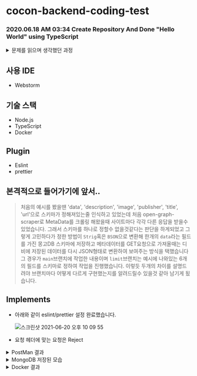 # cocon-backend-coding-test

### 2020.06.18 AM 03:34 Create Repository And Done "Hello World" using TypeScript

<details>
    <summary>문제를 읽으며 생각했던 과정</summary>

# **Cocon 백엔드 개발자 테스트**

## **웹페이지 Metadata Crawler**

아래 이미지와 같이 슬랙이나 카톡 등에서 링크를 공유할 경우 링크뿐만 아니라 해당 웹페이지의 제목/설명/이미지 등이 첨부되는 것을 본 적이 있을 겁니다.

- 슬랙 예시

![https://cocon.style/pages/static/metadata-example1.png](https://cocon.style/pages/static/metadata-example1.png)

- 카톡 예시

![https://cocon.style/pages/static/metadata-example2.png](https://cocon.style/pages/static/metadata-example2.png)

이렇게 웹페이지의 메타데이타를 긁어와서 저장하는 웹서버를 구현해야 합니다.
> 메타데이터의 뜻을 다시한번 찾아보면서 [위키백과](https://ko.wikipedia.org/wiki/%EB%A9%94%ED%83%80%EB%8D%B0%EC%9D%B4%ED%84%B0)를 읽어보았고 "어떠한 목적을 가지고 만들어진 데이터"라는 정의가 눈에 띄었고 위의 예시처럼 저러한 서비스를 사용자에게 제공하기위한 목적을 가지고 메타데이터를 긁어오는 과정을 하겠구나 라고 생각했습니다. 하지만 메타데이터라는 키워드로만은 역부족이였고 '카톡 미리보기 구현'이라는 키워드로 검색했더니 [링크](https://code-study.tistory.com/41) 에서 meta 태그의 property로 `og(Open Graph):`의 형식으로 되어있는 태그의 정보들을 가져와서 링크전달시 사용자에게 링크에 해당하는 사이트의 정보를 제공해줄수 있다는것을 알았습니다. 단순히 BackEnd 코딩테스트라는 것을 넘어서 정말 이 이야기는 재미있었고 정말 이런걸 구현하는 프로그래머들이 멋있고 그들이 되고싶다는 생각을 했습니다. 또한 [링크](https://brunch.co.kr/@jiyeonsongofnt/11) 를 통해 페이스북에서 처음 만들었다는 정보를 얻게되고 웹의 세계에서 아주 높은 위상을 가지고있다는것도 알게되었습니다.

## **제공되어야 하는 API**

### **1. POST /metadata**

- 메소드: POST
- 경로: /metadata
- 요청 헤더
    - Accept: application/json
    - Content-Type: application/json
- 요청 바디: { "url": "http://..." }
- 응답: 메타데이터가 담긴 json 포맷의 데이터

예시

```
$ curl -X POST -H 'Accept: application/json' -H 'Content-Type: application/json' "http://localhost:3000/metadata" -d '{ "url": "https://visualstudio.microsoft.com/ko/vs/features/node-js" }' | jq
{
  "date": "2020-10-20T17:34:36.000Z",
  "description": "Project templates, IntelliSense, npm integration, debugging, & more. Turn Visual Studio into a powerful Node.js development environment. Download for free.",
  "image": "https://visualstudio.microsoft.com/wp-content/uploads/2018/06/vscom_vs_features_node-js_twitter.png",
  "publisher": "Visual Studio",
  "title": "Node.js Developer Tools | Visual Studio",
  "url": "https://visualstudio.microsoft.com/ko/vs/features/node-js/"
}

```

> 위의 소스코드를 보고 `curl`가 `command line 기반의 웹 요청 도구`라는 것을 알게되었고 평소에 터미널을 매우 자주 사용하는 편인데 이제 웹 요청도 터미널로 보내면 되겠구나라는 생각과 정말 터미널은 안되는게 없다는 생각이 들었습니다. `-X`옵션은 HTTP 메서드를 설정할수 있는 옵션이며 `-H`는 헤더를 보내고 `-d`는 데이터를 전달하는 옵션이다. 저 명령어를 처음에 내 터미널에서 쳐봤는데 `jq`라는 명령어를 찾을수 없다는 오류메시지를 얻었다. 혹시나 해서 `jq`를 뺐더니 ![jq제외 이미지](https://user-images.githubusercontent.com/44861205/122655765-fd971e80-d18f-11eb-84d1-854fdf92741e.png) 아래 이미지같은 결과를 얻었고 분명히 예시의 결과와 달랐다. 바로 검색을 해보니 command line용 Json 처리기로 curl의 명령행 http 처리기와 연계해서 JSON 기반의 REST API를 디버깅할때 유용한 툴이라는것을 알게되었다. [링크](https://www.lesstif.com/software-architect/jq-json-42074200.html) 에서 `jq`를 설치하고 명령어를 사용해봤는데 이번엔 예시와 비슷하게 JSON형태의 데이터를 응답받았습니다.

### **2. GET /metadatas**

- 메소드: GET
- 경로: /metadatas
- 요청 헤더
    - Accept: application/json
- 응답: 지금까지 긁어온 모든 메타데이터가 담긴 json 포맷의 데이터

예시

```
$ curl -X GET -H 'Accept: application/json' "http://localhost:3000/metadatas" | jq
[
  {
    "date": "2020-10-20T17:34:36.000Z",
    "description": "Project templates, IntelliSense, npm integration, debugging, & more. Turn Visual Studio into a powerful Node.js development environment. Download for free.",
    "image": "https://visualstudio.microsoft.com/wp-content/uploads/2018/06/vscom_vs_features_node-js_twitter.png",
    "publisher": "Visual Studio",
    "title": "Node.js Developer Tools | Visual Studio",
    "url": "https://visualstudio.microsoft.com/ko/vs/features/node-js/"
  },
  ...
]

```

## **구현 조건**

1. [Node.js](https://nodejs.org/)로 실행되어야 하고 언어는 [Typescript](https://www.typescriptlang.org/)를 사용해야 합니다.
 
> Node.js로 실행되어야한다까지는 잘 읽다가 갑자기 TypeScript를 언어로 사용해야한다는 글을 읽고 순간 얼었고 일단 계속 읽었는데 4번 구현조건에 docker를 이용해서 빌드 및 사용이 가능해야한다는 글을 읽고 또 얼었다. 하지만 제가 포트폴리오에 적었던 "저는 제가 개발자로 살아가야한다는걸 확신합니다"라는 소개글을 쓸때 장난으로 쓴것이 아니기때문에 단순한 과제라고 생각하지 않고 제가 Cocon이라는 회사에 실제 입사해 이러한 맡은바가 주어진다면 어떻게 해야할지, 어떻게 행동해야하는지를 생각하면서 할수있다는 믿음과 책임감을 가지고 과제에 임했습니다.
2. 메타데이터를 저장하는 DB는 [MongoDB](https://www.mongodb.com/) 를 사용하세요. Node.js 어플리케이션에 MongoDB의 주소가 `MONGODB_URL` 환경변수로 전달되어야 합니다.
3. 기본적인 [eslint](https://eslint.org/) /[prettier](https://prettier.io/) 설정이 되어있어야 합니다.
4. [Docker](https://www.docker.com/) 를 이용해서 빌드 및 실행이 가능해야 합니다.
5. 여기에 명시되지 않은 것은 자유롭게 외부 라이브러리 같은 것을 활용하며 최대한 호율적으로 구현해주시면 됩니다.

## **과제 제출 방식**

1. GitHub의 본인 계정에 `cocon-backend-coding-test`로 private repository를 생성하고 코드를 올립니다.
2. GitHub `cocon-backend-coding-test` repository의 [Settings] - [Manage access]에서 Collaborator로 [mint-seoul](http://github.com/mint-seoul) 계정을 추가합니다.
3. [cocon@blacktangerine.kr](mailto:cocon@blacktangerine.kr) 이메일로 GitHub `cocon-backend-coding-test` repository 링크를 제출합니다.
</details>

## 사용 IDE

- Webstorm

## 기술 스택

- Node.js
- TypeScript
- Docker

## Plugin

- Eslint
- prettier


## 본격적으로 들어가기에 앞서..

> 처음의 예시를 봤을땐 'data', 'description', 'image', 'publisher', 'title', 'url'으로 스키마가 정해져있는줄 인식하고 있었는데 처음 open-graph-scraper로 MetaData를 크롤링 해왔을때 사이트마다 각각 다른 응답을 받을수 있었습니다. 그래서 스키마를 하나로 정할수 없을것같다는 판단을 하게되었고 그렇게 고민하다가 정한 방법이 `Strig`혹은 `BSON`으로 변환해 한개의 `data`라는 필드를 가진 몽고DB 스키마에 저장하고 메타데이터를 GET요청으로 가져올때는 디비에 저장된 데이터를 다시 JSON형태로 변환하여 보여주는 방식을 택했습니다 그 경우가 `main`브랜치에 작업한 내용이며 `limit`브랜치는 예시에 나와있는 6개의 필드를 스키마로 정하여 작업을 진행했습니다. 이렇듯 두개의 차이를 설명드려야 브랜치마다 어떻게 다르게 구현했는지를 알려드릴수 있을것 같아 남기게 됬습니다.

## Implements

- 아래와 같이 eslint/prettier 설정 완료했습니다.
  
  ![스크린샷 2021-06-20 오후 10 09 55](https://user-images.githubusercontent.com/44861205/122675408-409ad580-d214-11eb-9594-cf7a18a62b04.png)

- 요청 헤더에 맞는 요청은 Reject

<details>
  <summary>PostMan 결과</summary>
  
- main Branch

POST / meatadata

![스크린샷 2021-06-21 오전 12 33 45](https://user-images.githubusercontent.com/44861205/122680033-5dd99f00-d228-11eb-9bdf-6df3b97a0cea.png)

GET / metadatas

![스크린샷 2021-06-21 오전 12 35 12](https://user-images.githubusercontent.com/44861205/122680072-8c577a00-d228-11eb-871f-5e5767699caf.png)


- limit branch


POST / meatadata

![스크린샷 2021-06-21 오전 12 36 38](https://user-images.githubusercontent.com/44861205/122680128-bf9a0900-d228-11eb-8133-a2ad264f9695.png)


GET / metadatas

![스크린샷 2021-06-21 오전 12 37 04](https://user-images.githubusercontent.com/44861205/122680147-cf195200-d228-11eb-9f11-e24e52b87dfb.png)

</details>

<details>
  <summary>MongoDB 저장된 모습</summary>
- data Schema

![스크린샷 2021-06-21 오전 12 20 30](https://user-images.githubusercontent.com/44861205/122679927-dd1aa300-d227-11eb-8894-7d952098edd8.png)

- limitData Schema

![스크린샷 2021-06-21 오전 12 20 38](https://user-images.githubusercontent.com/44861205/122679938-ec99ec00-d227-11eb-90a7-451485765a08.png)



</details>


<details>
  <summary>Docker 결과</summary>
- docker Image (cocon image)

![스크린샷 2021-06-21 오전 12 39 41](https://user-images.githubusercontent.com/44861205/122680230-2fa88f00-d229-11eb-8c3c-fc33043fad15.png)

- `docker run -p 3000:3000 cocon` 실행시 POST, GET 요청

- POST

![스크린샷 2021-06-21 오전 12 42 23](https://user-images.githubusercontent.com/44861205/122680401-e7d63780-d229-11eb-92ff-d1982d1bb846.png)

- GET

  ![스크린샷 2021-06-21 오전 12 43 02](https://user-images.githubusercontent.com/44861205/122680416-f6bcea00-d229-11eb-8ada-2473b513c6b4.png)

</details>